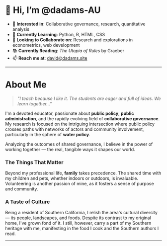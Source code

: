 # 👋 Hi, I’m **@dadams-AU**

- 👀 **Interested in**: Collaborative governance, research, quantitative analysis
- 🌱 **Currently Learning**: Python, R, HTML, CSS
- 💞️ **Looking to Collaborate on**: Research and explorations in econometrics, web development 
- 📚 **Currently Reading**: _The Utopia of Rules_ by Graeber
- 📫 **Reach me at**: david@dadams.site

---

# **About Me**
> _"I teach because I like it. The students are eager and full of ideas. We learn together..."_

I'm a devoted educator, passionate about **public policy**, **public administration**, and the rapidly evolving field of **collaborative governance**. My research is focused on the intriguing intersection where public policy crosses paths with networks of actors and community involvement, particularly in the sphere of **water policy**. 

Analyzing the outcomes of shared governance, I believe in the power of working together — the real, tangible ways it shapes our world.

### **The Things That Matter**
Beyond my professional life, **family** takes precedence. The shared time with my children and pets, whether indoors or outdoors, is invaluable. Volunteering is another passion of mine, as it fosters a sense of purpose and community.

### **A Taste of Culture**
Being a resident of Southern California, I relish the area's cultural diversity — its people, landscapes, and foods. Despite its contrast to my original home, I've grown fond of it. I still, however, carry a part of my Southern heritage with me, manifesting in the food I cook and the Southern authors I read.

---
